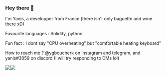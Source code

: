 ### Hey there 👋

I'm Yanis, a developper from France (there isn't only baguette and wine there xD)

Favourite languages : Solidity, python

Fun fact : I dont say "CPU overheating" but "comfortable heating keyboard"


How to reach me ? @ygboucherk on instagram and telegram, and yanis#3059 on discord (I will try responding to DMs lol)

<img align="top" src="https://github-readme-stats.vercel.app/api/top-langs/?username=ygboucherk&theme=radical" /><img align="top" src="https://github-readme-stats.vercel.app/api?username=ygboucherk&show_icons=true&theme=radical" />
